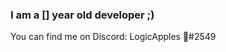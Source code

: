 ### I am a [] year old developer ;) 
You can find me on Discord: LogicApples 🎄#2549

<!--
**LogicApples/LogicApples** is a ✨ _special_ ✨ repository because its `README.md` (this file) appears on your GitHub profile.

Here are some ideas to get you started:

- 🔭 I’m currently working on Spot
- 🌱 I’m currently learning Javascript and Python
- 👯 I’m looking to collaborate on ...
- 🤔 I’m looking for help with ...
- 💬 Ask me about ...
- 📫 How to reach me: Discord
- 😄 Pronouns: ...
- ⚡ Fun fact: ...
-->
